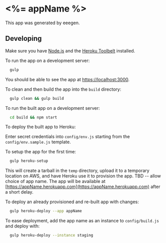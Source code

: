 # <%= appName %>

This app was generated by eeegen.

## Developing

Make sure you have [Node.js](http://nodejs.org/) and the [Heroku Toolbelt](https://toolbelt.heroku.com/) installed.

To run the app on a development server:

```bash
  gulp
```

You should be able to see the app at [https://localhost:3000](https://localhost:3000).

To clean and then build the app into the `build` directory:

```bash
  gulp clean && gulp build
```

To run the built app on a development server:

```bash
  cd build && npm start
```

To deploy the built app to Heroku:

Enter secret credentials into `config/env.js` starting from the `config/env.sample.js` template.

To setup the app for the first time:

```bash
  gulp heroku-setup
```

This will create a tarball in the `temp` directory, upload it to a temporary location on AWS, and have Heroku use it to provision the app.  TBD -- allow choice of app name.  The app will be available at [https://appName.herokuapp.com](https://appName.herokuapp.com) after a short delay.

To deploy an already provisioned and re-built app with changes:

```bash
  gulp heroku-deploy --app appName
```

To ease deployment, add the app name as an instance to `config/build.js` and deploy with:

```bash
  gulp heroku-deploy --instance staging
```

